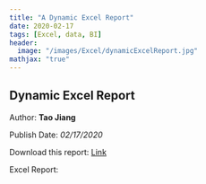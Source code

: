 ```yaml
---
title: "A Dynamic Excel Report"
date: 2020-02-17
tags: [Excel, data, BI]
header:
  image: "/images/Excel/dynamicExcelReport.jpg"
mathjax: "true" 
---
```

## Dynamic Excel Report
Author: **Tao Jiang**

Publish Date: *02/17/2020*

Download this report: [Link](https://github.com/taojiangdt)

Excel Report:
<img src="{{ site.url }}{{ site.baseurl }}/images/Excel/dynamicExcelReport.jpg" alt="">
